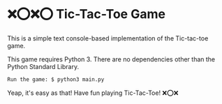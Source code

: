 # ❌⭕❌⭕ Tic-Tac-Toe Game

This is a simple text console-based implementation of the Tic-tac-toe game. 

This game requires Python 3. There are no dependencies other than the Python Standard Library.

    Run the game: $ python3 main.py

Yeap, it's easy as that! Have fun playing Tic-Tac-Toe!  ❌⭕❌ 